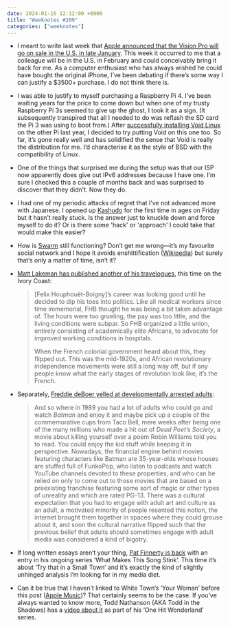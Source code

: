 ```yaml
---
date: 2024-01-16 12:12:00 +0900
title: "Weeknotes #209"
categories: ["weeknotes"]
---
```


- I meant to write last week that [Apple announced that the Vision Pro will go on sale in the U.S. in late January](https://www.apple.com/newsroom/2024/01/apple-vision-pro-available-in-the-us-on-february-2/). This week it occurred to me that a colleague will be in the U.S. in February and could conceivably bring it back for me. As a computer enthusiast who has always wished he could have bought the original iPhone, I’ve been debating if there’s some way I can justify a $3500+ purchase. I do not think there is.

- I was able to justify to myself purchasing a Raspberry Pi 4. I’ve been waiting years for the price to come down but when one of my trusty Raspberry Pi 3s seemed to give up the ghost, I took it as a sign. (It subsequently transpired that all I needed to do was reflash the SD card the Pi 3 was using to boot from.) After [successfully installing Void Linux](https://articles.inqk.net/2023/07/12/how-to-install-void.html) on the other Pi last year, I decided to try putting Void on this one too. So far, it’s gone really well and has solidified the sense that Void is really the distribution for me. I’d characterise it as the style of BSD with the compatibility of Linux.

- One of the things that surprised me during the setup was that our ISP now apparently does give out IPv6 addresses because I have one. I’m sure I checked this a couple of months back and was surprised to discover that they didn’t. Now they do.

- I had one of my periodic attacks of regret that I’ve not advanced more with Japanese. I opened up [Kashudo](https://www.kanshudo.com) for the first time in ages on Friday but it hasn’t really stuck. Is the answer just to knuckle down and force myself to do it? Or is there some 'hack' or 'approach' I could take that would make this easier?

- How is [Swarm](https://www.swarmapp.com) still functioning? Don’t get me wrong—it’s my favourite social network and I hope it avoids enshittification ([Wikipedia](https://en.wikipedia.org/wiki/Enshittification)) but surely that’s only a matter of time, isn’t it?

- [Matt Lakeman has published another of his travelogues](https://mattlakeman.org/2024/01/01/notes-on-the-ivory-coast/), this time on the Ivory Coast:

  > [Felix Houphouët-Boigny]’s career was looking good until he decided to dip his toes into politics. Like all medical workers since time immemorial, FHB thought he was being a bit taken advantage of. The hours were too grueling, the pay was too little, and the living conditions were subpar. So FHB organized a little union, entirely consisting of academically elite Africans, to advocate for improved working conditions in hospitals.
  > 
  > When the French colonial government heard about this, they flipped out. This was the mid-1920s, and African revolutionary independence movements were still a long way off, but if any people know what the early stages of revolution look like, it’s the French.

- Separately, [Freddie deBoer yelled at developmentally arrested adults](https://freddiedeboer.substack.com/p/perhaps-emotional-dependence-on-celebrities): 

  > And so where in 1989 you had a lot of adults who could go and watch _Batman_ and enjoy it and maybe pick up a couple of the commemorative cups from Taco Bell, mere weeks after being one of the many millions who made a hit out of _Dead Poet’s Society_, a movie about killing yourself over a poem Robin Williams told you to read. You could enjoy the kid stuff while keeping it in perspective. Nowadays, the financial engine behind movies featuring characters like Batman are 35-year-olds whose houses are stuffed full of FunkoPop, who listen to podcasts and watch YouTube channels devoted to these properties, and who can be relied on only to come out to those movies that are based on a preexisting franchise featuring some sort of magic or other types of unreality and which are rated PG-13. There was a cultural expectation that you had to engage with adult art and culture as an adult, a motivated minority of people resented this notion, the internet brought them together in spaces where they could grouse about it, and soon the cultural narrative flipped such that the previous belief that adults should sometimes engage with adult media was considered a kind of bigotry.

- If long written essays aren’t your thing, [Pat Finnerty is back](https://www.youtube.com/watch?v=jeJXF55HXRI) with an entry in his ongoing series ‘What Makes This Song Stink’. This time it’s about ‘Try that in a Small Town’ and it’s exactly the kind of slightly unhinged analysis I’m looking for in my media diet.

- Can it be true that I haven’t linked to White Town’s ‘Your Woman’ before this post ([Apple Music](https://music.apple.com/us/album/your-woman/1675516474?i=1675516478))? That certainly seems to be the case. If you’ve always wanted to know more, Todd Nathanson (AKA Todd in the Shadows) has a [video about it](https://www.youtube.com/watch?v=RRYO6-gNGzQ) as part of his ‘One Hit Wonderland’ series.
